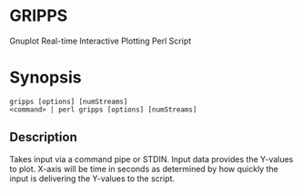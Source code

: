# GRIPPS

Gnuplot Real-time Interactive Plotting Perl Script

# Synopsis

```
gripps [options] [numStreams]
<command> | perl gripps [options] [numStreams]
```

## Description

Takes input via a command pipe or STDIN.  Input data provides the Y-values to 
plot.  X-axis will be time in seconds as determined by how quickly the input 
is delivering the Y-values to the script.
